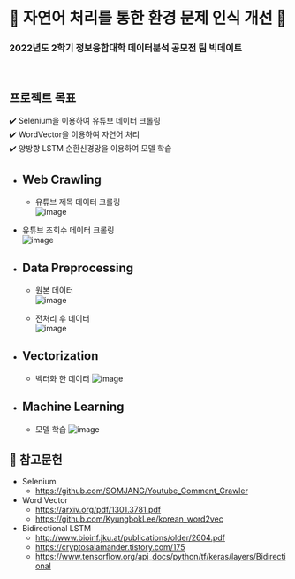 # 🐳 자연어 처리를 통한 환경 문제 인식 개선 🐳
### 2022년도 2학기 정보융합대학 데이터분석 공모전 팀 빅데이트


<br/>

## 프로젝트 목표
:heavy_check_mark:  Selenium을 이용하여 유튜브 데이터 크롤링  <br/>
:heavy_check_mark:  WordVector을 이용하여 자연어 처리  <br/>
:heavy_check_mark:  양방향 LSTM 순환신경망을 이용하여 모델 학습  <br/>


* <h2>Web Crawling</h2>

  - 유튜브 제목 데이터 크롤링 <br/>
![image](https://user-images.githubusercontent.com/115959569/204072040-a642471b-d448-47e2-9aab-eaf620bdfb3c.png)<br/>


 - 유튜브 조회수 데이터 크롤링 <br/>
![image](https://user-images.githubusercontent.com/115959569/204072130-7bff18b8-ce6a-4bfe-9f0e-82f2f7d99b63.png)

* <h2>Data Preprocessing</h2>

  - 원본 데이터 <br/>
![image](https://user-images.githubusercontent.com/115959569/204072242-a6ed7f97-e332-4082-ba7e-923dec32b1d8.png)<br/>
    

  - 전처리 후 데이터 <br/>
![image](https://user-images.githubusercontent.com/115959569/204072228-8c5d73e2-7a50-4026-85de-ee6f03b6d176.png)<br/>

* <h2>Vectorization</h2>
    
  - 벡터화 한 데이터
![image](https://user-images.githubusercontent.com/115959569/204084817-157d9f57-e80d-4af4-8f91-3a2e6364907d.png)


* <h2>Machine Learning</h2>
    
  - 모델 학습
![image](https://user-images.githubusercontent.com/115959569/204085469-1ec8adea-7aee-47aa-8087-cb0347048688.png)


    

## :pushpin: 참고문헌
*  Selenium  
    - https://github.com/SOMJANG/Youtube_Comment_Crawler
*  Word Vector  
    - https://arxiv.org/pdf/1301.3781.pdf
    - https://github.com/KyungbokLee/korean_word2vec
*  Bidirectional LSTM 
    - http://www.bioinf.jku.at/publications/older/2604.pdf
    - https://cryptosalamander.tistory.com/175
    - https://www.tensorflow.org/api_docs/python/tf/keras/layers/Bidirectional
